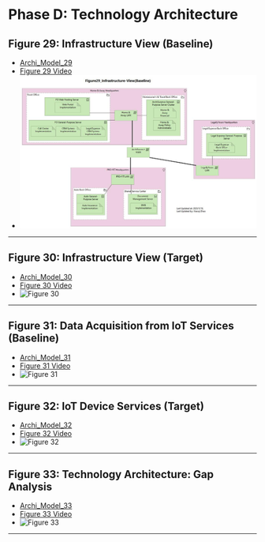 # Phase D: Technology Architecture

## Figure 29: Infrastructure View (Baseline)

- [Archi_Model_29](./Phase_D_Technology_Architecture/29-Infratructure-View-Baseline.archimate)
- [Figure 29 Video]()
- ![Figure 29](./Phase_D_Technology_Architecture/Figure29_Infrastructure-View(Baseline).jpg)

---

## Figure 30: Infrastructure View (Target)

- [Archi_Model_30]()
- [Figure 30 Video]()
- ![Figure 30]()

---

## Figure 31: Data Acquisition from IoT Services (Baseline)

- [Archi_Model_31]()
- [Figure 31 Video]()
- ![Figure 31]()

---

## Figure 32: IoT Device Services (Target)

- [Archi_Model_32]()
- [Figure 32 Video]()
- ![Figure 32]()

---

## Figure 33: Technology Architecture: Gap Analysis

- [Archi_Model_33]()
- [Figure 33 Video]()
- ![Figure 33]()

---